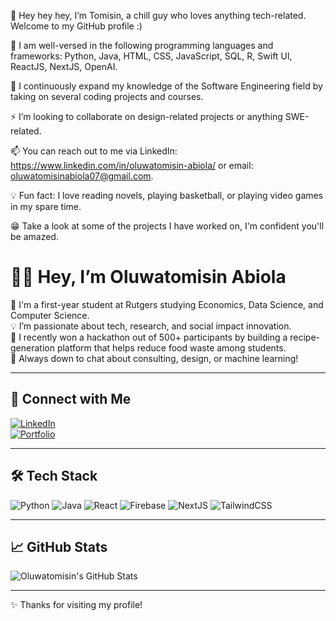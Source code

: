 
👋 Hey hey hey, I’m Tomisin, a chill guy who loves anything tech-related. Welcome to my GitHub profile :)

💪 I am well-versed in the following programming languages and frameworks: Python, Java, HTML, CSS, JavaScript, SQL, R, Swift UI,  ReactJS, NextJS, OpenAI.

🌱 I continuously expand my knowledge of the Software Engineering field by taking on several coding projects and courses.

⚡️ I’m looking to collaborate on design-related projects or anything SWE-related.

📫 You can reach out to me via LinkedIn: https://www.linkedin.com/in/oluwatomisin-abiola/ or email: oluwatomisinabiola07@gmail.com.

💡 Fun fact: I love reading novels, playing basketball, or playing video games in my spare time.

😁 Take a look at some of the projects I have worked on, I'm confident you'll be amazed. 

# 👋🏾 Hey, I’m **Oluwatomisin Abiola**

🌱 I'm a first-year student at Rutgers studying Economics, Data Science, and Computer Science.  
💡 I’m passionate about tech, research, and social impact innovation.  
🥇 I recently won a hackathon out of 500+ participants by building a recipe-generation platform that helps reduce food waste among students.  
💬 Always down to chat about consulting, design, or machine learning!

---

## 🔗 Connect with Me
[![LinkedIn](https://img.shields.io/badge/LinkedIn-blue?logo=linkedin&style=for-the-badge)](https://www.linkedin.com/in/YOUR-USERNAME/)  
[![Portfolio](https://img.shields.io/badge/Website-Portfolio-black?logo=githubpages&style=for-the-badge)](https://your-website.com)

---

## 🛠️ Tech Stack

![Python](https://img.shields.io/badge/Python-3776AB?logo=python&logoColor=white&style=for-the-badge)
![Java](https://img.shields.io/badge/Java-007396?logo=java&logoColor=white&style=for-the-badge)
![React](https://img.shields.io/badge/React-61DAFB?logo=react&logoColor=black&style=for-the-badge)
![Firebase](https://img.shields.io/badge/Firebase-FFCA28?logo=firebase&logoColor=black&style=for-the-badge)
![NextJS](https://img.shields.io/badge/Next.js-black?logo=nextdotjs&logoColor=white&style=for-the-badge)
![TailwindCSS](https://img.shields.io/badge/TailwindCSS-38B2AC?logo=tailwindcss&logoColor=white&style=for-the-badge)

---

## 📈 GitHub Stats

![Oluwatomisin's GitHub Stats](https://github-readme-stats.vercel.app/api?username=oluwatomisinabiola&show_icons=true&theme=radical)

---

✨ Thanks for visiting my profile!


<!--
**oluwatomisinabiola/oluwatomisinabiola** is a ✨ _special_ ✨ repository because its `README.md` (this file) appears on your GitHub profile.

Here are some ideas to get you started:

- 🔭 I’m currently working on ...
- 🌱 I’m currently learning ...
- 👯 I’m looking to collaborate on ...
- 🤔 I’m looking for help with ...
- 💬 Ask me about ...
- 📫 How to reach me: ...
- 😄 Pronouns: ...
- ⚡ Fun fact: ...
-->
